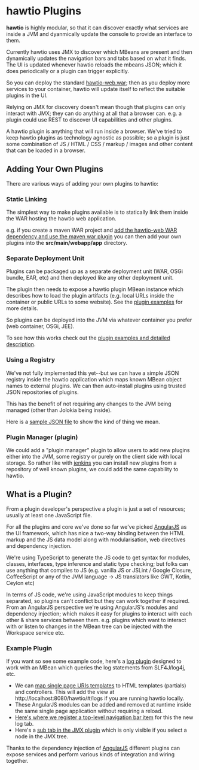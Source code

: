 # hawtio Plugins

**hawtio** is highly modular, so that it can discover exactly what services are inside a JVM and dyanmically update the console to provide an interface to them.

Currently hawtio uses JMX to discover which MBeans are present and then dynamically updates the navigation bars and tabs based on what it finds. The UI is updated whenever hawtio reloads the mbeans JSON; which it does periodically or a plugin can trigger explicitly.

So you can deploy the standard [hawtio-web.war](https://oss.sonatype.org/content/repositories/snapshots/io/hawt/hawtio-web/1.0-SNAPSHOT/); then as you deploy more services to your container, hawtio will update itself to reflect the suitable plugins in the UI.

Relying on JMX for discovery doesn't mean though that plugins can only interact with JMX; they can do anything at all that a browser can. e.g. a plugin could use REST to discover UI capabilities and other plugins.

A hawtio plugin is anything that will run inside a browser. We've tried to keep hawtio plugins as technology agnostic as possible; so a plugin is just some combination of JS / HTML / CSS / markup / images and other content that can be loaded in a browser.

## Adding Your Own Plugins

There are various ways of adding your own plugins to hawtio:

### Static Linking

The simplest way to make plugins available is to statically link them inside the WAR hosting the hawtio web application.

e.g. if you create a maven WAR project and [add the hawtio-web WAR dependency and use the maven war plugin](https://github.com/hawtio/hawtio/blob/master/sample/pom.xml#L17) you can then add your own plugins into the **src/main/webapp/app** directory.

### Separate Deployment Unit

Plugins can be packaged up as a separate deployment unit (WAR, OSGi bundle, EAR, etc) and then deployed like any other deployment unit.

The plugin then needs to expose a hawtio plugin MBean instance which describes how to load the plugin artifacts (e.g. local URLs inside the container or public URLs to some website). See the [plugin examples](https://github.com/hawtio/hawtio/tree/master/hawtio-plugin-examples) for more details.

So plugins can be deployed into the JVM via whatever container you prefer (web container, OSGi, JEE).

To see how this works check out the [plugin examples and detailed description](https://github.com/hawtio/hawtio/blob/master/hawtio-plugin-examples/readme.md).

### Using a Registry

We've not fully implemented this yet--but we can have a simple JSON registry inside the hawtio application which maps known MBean object names to external plugins. We can then auto-install plugins using trusted JSON repositories of plugins.

This has the benefit of not requiring any changes to the JVM being managed (other than Jolokia being inside).

Here is a [sample JSON file](https://github.com/hawtio/hawtio/blob/master/hawtio-web/src/main/webapp/test.json) to show the kind of thing we mean.

### Plugin Manager (plugin)

We could add a "plugin manager" plugin to allow users to add new plugins either into the JVM, some registry or purely on the client side with local storage. So rather like with [jenkins](http://jenkins-ci.org/) you can install new plugins from a repository of well known plugins, we could add the same capability to hawtio.

## What is a Plugin?

From a plugin developer's perspective a plugin is just a set of resources; usually at least one JavaScript file.

For all the plugins and core we've done so far we've picked [AngularJS](http://angularjs.org/) as the UI framework, which has nice a two-way binding between the HTML markup and the JS data model along with modularisation, web directives and dependency injection.

We're using TypeScript to generate the JS code to get syntax for modules, classes, interfaces, type inference and static type checking; but folks can use anything that compiles to JS (e.g. vanilla JS or JSLint / Google Closure, CoffeeScript or any of the JVM language -> JS translators like GWT, Kotlin, Ceylon etc)

In terms of JS code, we're using JavaScript modules to keep things separated, so plugins can't conflict but they can work together if required. From an AngularJS perspective we're using AngularJS's modules and dependency injection; which makes it easy for plugins to interact with each other & share services between them. e.g. plugins which want to interact with or listen to changes in the MBean tree can be injected with the Workspace service etc.

### Example Plugin

If you want so see some example code, here's a [log plugin](https://github.com/hawtio/hawtio/blob/master/hawtio-web/src/main/webapp/app/log/js/logPlugin.ts) designed to work with an MBean which queries the log statements from SLF4J/log4j, etc.

* We can [map single page URIs templates](https://github.com/hawtio/hawtio/blob/master/hawtio-web/src/main/webapp/app/log/js/logPlugin.ts#L5) to HTML templates (partials) and controllers. This will add the view at http://localhost:8080/hawtio/#/logs if you are running hawtio locally.
* These AngularJS modules can be added and removed at runtime inside the same single page application without requiring a reload.
* [Here's where we register a top-level navigation bar item](https://github.com/hawtio/hawtio/blob/master/hawtio-web/src/main/webapp/app/log/js/logPlugin.ts#L12) for this the new log tab.
* Here's a [sub tab in the JMX plugin](https://github.com/hawtio/hawtio/blob/master/hawtio-web/src/main/webapp/app/log/js/logPlugin.ts#L19) which is only visible if you select a node in the JMX tree.

Thanks to the dependency injection of [AngularJS](http://angularjs.org/) different plugins can expose services and perform various kinds of integration and wiring together.
